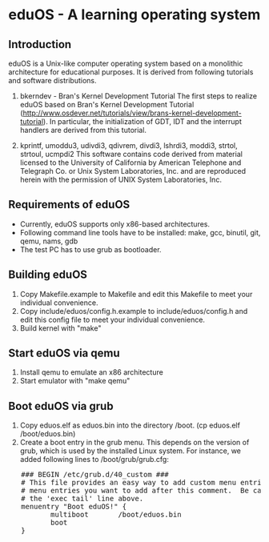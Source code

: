 eduOS - A learning operating system
===================================

Introduction
------------

eduOS is a Unix-like computer operating system based on a monolithic architecture for educational purposes.
It is derived from following tutorials and software distributions.
 
1. bkerndev - Bran's Kernel Development Tutorial
   The first steps to realize eduOS based on Bran's Kernel Development 
   Tutorial (http://www.osdever.net/tutorials/view/brans-kernel-development-tutorial).
   In particular, the initialization of GDT, IDT and the interrupt handlers are derived
   from this tutorial.

2. kprintf, umoddu3, udivdi3, qdivrem, divdi3, lshrdi3, moddi3, strtol, strtoul, ucmpdi2
   This software contains code derived from material licensed
   to the University of California by American Telephone and Telegraph
   Co. or Unix System Laboratories, Inc. and are reproduced herein with
   the permission of UNIX System Laboratories, Inc.


Requirements of eduOS
---------------------

* Currently, eduOS supports only x86-based architectures.
* Following command line tools have to be installed:
  make, gcc, binutil, git, qemu, nams, gdb
* The test PC has to use grub as bootloader.

Building eduOS
--------------

1. Copy Makefile.example to Makefile and edit this Makefile to meet your individual convenience.
2. Copy include/eduos/config.h.example to include/eduos/config.h and edit this config file to 
   meet your individual convenience.
3. Build kernel with "make"

Start eduOS via qemu
--------------------
1. Install qemu to emulate an x86 architecture
2. Start emulator with "make qemu"

Boot eduOS via grub
-------------------
1. Copy eduos.elf as eduos.bin into the directory /boot. (cp eduos.elf /boot/eduos.bin)
2. Create a boot entry in the grub menu. This depends on the version of grub, which is used by 
   the installed Linux system. For instance, we added following lines to /boot/grub/grub.cfg:

<pre>
   ### BEGIN /etc/grub.d/40_custom ###
   # This file provides an easy way to add custom menu entries.  Simply type the
   # menu entries you want to add after this comment.  Be careful not to change
   # the 'exec tail' line above.
   menuentry "Boot eduOS!" {
          multiboot       /boot/eduos.bin
          boot
   }
</pre>
